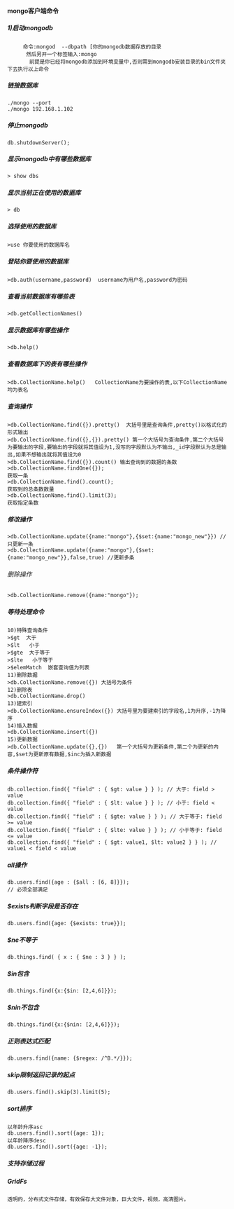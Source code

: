 #### mongo客户端命令

##### 1)启动mongodb
```
     命令:mongod  --dbpath [你的mongodb数据存放的目录
      然后另开一个标签输入:mongo  
       前提是你已经将mongodb添加到环境变量中,否则需到mongodb安装目录的bin文件夹下去执行以上命令
```

##### 链接数据库
```
./mongo --port
./mongo 192.168.1.102
```

##### 停止mongodb
```
db.shutdownServer();
```

##### 显示mongodb中有哪些数据库
```
> show dbs
```

##### 显示当前正在使用的数据库
```
> db
```

##### 选择使用的数据库
```
>use 你要使用的数据库名
```

##### 登陆你要使用的数据库

```
>db.auth(username,password)  username为用户名,password为密码
```

##### 查看当前数据库有哪些表

```
>db.getCollectionNames()
```

##### 显示数据库有哪些操作
```
>db.help()
```

##### 查看数据库下的表有哪些操作
```
>db.CollectionName.help()   CollectionName为要操作的表,以下CollectionName均为表名
```

##### 查询操作

```
>db.CollectionName.find({}).pretty()  大括号里是查询条件,pretty()以格式化的形式输出
>db.CollectionName.find({},{}).pretty() 第一个大括号为查询条件,第二个大括号为要输出的字段,要输出的字段就将其值设为1,没写的字段默认为不输出,_id字段默认为总是输出,如果不想输出就将其值设为0
>db.CollectionName.find({}).count() 输出查询到的数据的条数
>db.CollectionName.findOne({});
获取一条
>db.CollectionName.find().count();
获取到的总条数数量
>db.CollectionName.find().limit(3);
获取指定条数
```

##### 修改操作
```
>db.CollectionName.update({name:"mongo"},{$set:{name:"mongo_new"}}) //只更新一条
>db.CollectionName.update({name:"mongo"},{$set:{name:"mongo_new"}},false,true) //更新多条
```

###### 删除操作
```
>db.CollectionName.remove({name:"mongo"});
```

##### 等待处理命令
```
10)特殊查询条件
>$gt  大于
>$lt   小于
>$gte  大于等于
>$lte   小于等于
>$elemMatch  嵌套查询值为列表
11)删除数据
>db.CollectionName.remove({}) 大括号为条件
12)删除表
>db.CollectionName.drop()
13)建索引
>db.CollectionName.ensureIndex({}) 大括号里为要建索引的字段名,1为升序,-1为降序
14)插入数据
>db.CollectionName.insert({})
15)更新数据
>db.CollectionName.update({},{})   第一个大括号为更新条件,第二个为更新的内容,$set为更新原有数据,$inc为插入新数据
```

##### 条件操作符
```
db.collection.find({ "field" : { $gt: value } } ); // 大于: field > value
db.collection.find({ "field" : { $lt: value } } ); // 小于: field < value
db.collection.find({ "field" : { $gte: value } } ); // 大于等于: field >= value
db.collection.find({ "field" : { $lte: value } } ); // 小于等于: field <= value
db.collection.find({ "field" : { $gt: value1, $lt: value2 } } ); // value1 < field < value
```

##### all操作
```
db.users.find({age : {$all : [6, 8]}});
// 必须全部满足
```

##### $exists判断字段是否存在
```
db.users.find({age: {$exists: true}});
```

##### $ne不等于
```
db.things.find( { x : { $ne : 3 } } );
```

##### $in包含
```
db.things.find({x:{$in: [2,4,6]}});
```

##### $nin不包含
```
db.things.find({x:{$nin: [2,4,6]}});
```

##### 正则表达式匹配
```
db.users.find({name: {$regex: /^B.*/}});
```

##### skip限制返回记录的起点
```
db.users.find().skip(3).limit(5);
```

##### sort排序
```
以年龄升序asc
db.users.find().sort({age: 1});
以年龄降序desc
db.users.find().sort({age: -1});
```

##### 支持存储过程

##### GridFs 
```
透明的，分布式文件存储，有效保存大文件对象，巨大文件，视频，高清图片。
```
